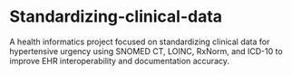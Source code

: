# Standardizing-clinical-data
A health informatics project focused on standardizing clinical data for hypertensive urgency using SNOMED CT, LOINC, RxNorm, and ICD-10 to improve EHR interoperability and documentation accuracy.
